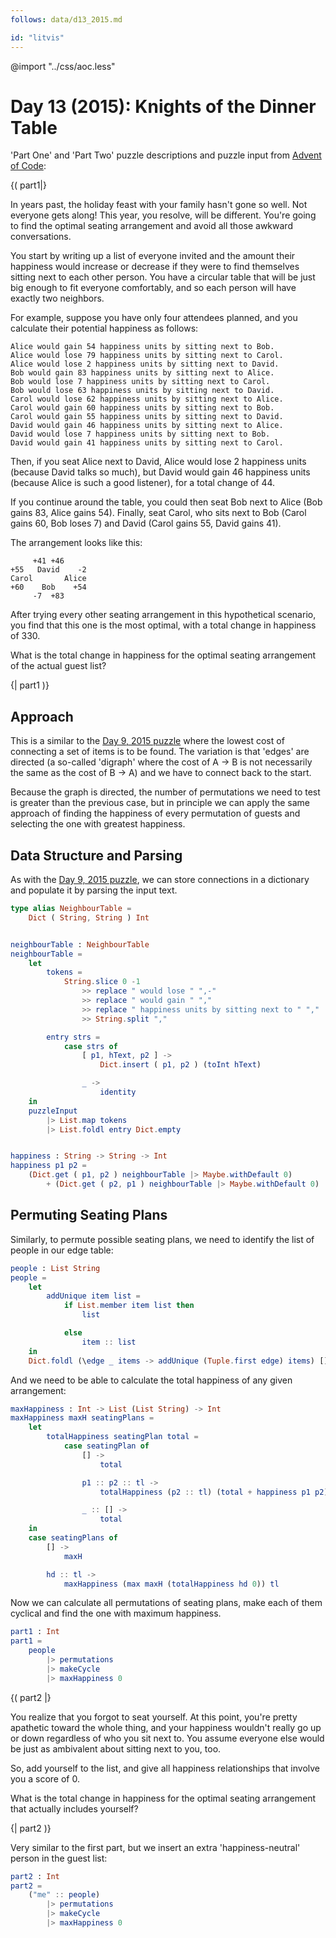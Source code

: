 ```yaml
---
follows: data/d13_2015.md

id: "litvis"
---
```


@import "../css/aoc.less"

# Day 13 (2015): Knights of the Dinner Table

'Part One' and 'Part Two' puzzle descriptions and puzzle input from [Advent of Code](https://adventofcode.com/2015/day/13):

{( part1|}

In years past, the holiday feast with your family hasn't gone so well.
Not everyone gets along!
This year, you resolve, will be different.
You're going to find the optimal seating arrangement and avoid all those awkward conversations.

You start by writing up a list of everyone invited and the amount their happiness would increase or decrease if they were to find themselves sitting next to each other person.
You have a circular table that will be just big enough to fit everyone comfortably, and so each person will have exactly two neighbors.

For example, suppose you have only four attendees planned, and you calculate their potential happiness as follows:

```
Alice would gain 54 happiness units by sitting next to Bob.
Alice would lose 79 happiness units by sitting next to Carol.
Alice would lose 2 happiness units by sitting next to David.
Bob would gain 83 happiness units by sitting next to Alice.
Bob would lose 7 happiness units by sitting next to Carol.
Bob would lose 63 happiness units by sitting next to David.
Carol would lose 62 happiness units by sitting next to Alice.
Carol would gain 60 happiness units by sitting next to Bob.
Carol would gain 55 happiness units by sitting next to David.
David would gain 46 happiness units by sitting next to Alice.
David would lose 7 happiness units by sitting next to Bob.
David would gain 41 happiness units by sitting next to Carol.
```

Then, if you seat Alice next to David, Alice would lose 2 happiness units (because David talks so much), but David would gain 46 happiness units (because Alice is such a good listener), for a total change of 44.

If you continue around the table, you could then seat Bob next to Alice (Bob gains 83, Alice gains 54).
Finally, seat Carol, who sits next to Bob (Carol gains 60, Bob loses 7) and David (Carol gains 55, David gains 41).

The arrangement looks like this:

```
     +41 +46
+55   David    -2
Carol       Alice
+60    Bob    +54
     -7  +83
```

After trying every other seating arrangement in this hypothetical scenario, you find that this one is the most optimal, with a total change in happiness of 330.

What is the total change in happiness for the optimal seating arrangement of the actual guest list?

{| part1 )}

## Approach

This is a similar to the [Day 9, 2015 puzzle](d09_2015.md) where the lowest cost of connecting a set of items is to be found. The variation is that 'edges' are directed (a so-called 'digraph' where the cost of A -> B is not necessarily the same as the cost of B -> A) and we have to connect back to the start.

Because the graph is directed, the number of permutations we need to test is greater than the previous case, but in principle we can apply the same approach of finding the happiness of every permutation of guests and selecting the one with greatest happiness.

## Data Structure and Parsing

As with the [Day 9, 2015 puzzle](d09_2015.md), we can store connections in a dictionary and populate it by parsing the input text.

```elm {l}
type alias NeighbourTable =
    Dict ( String, String ) Int


neighbourTable : NeighbourTable
neighbourTable =
    let
        tokens =
            String.slice 0 -1
                >> replace " would lose " ",-"
                >> replace " would gain " ","
                >> replace " happiness units by sitting next to " ","
                >> String.split ","

        entry strs =
            case strs of
                [ p1, hText, p2 ] ->
                    Dict.insert ( p1, p2 ) (toInt hText)

                _ ->
                    identity
    in
    puzzleInput
        |> List.map tokens
        |> List.foldl entry Dict.empty


happiness : String -> String -> Int
happiness p1 p2 =
    (Dict.get ( p1, p2 ) neighbourTable |> Maybe.withDefault 0)
        + (Dict.get ( p2, p1 ) neighbourTable |> Maybe.withDefault 0)
```

## Permuting Seating Plans

Similarly, to permute possible seating plans, we need to identify the list of people in our edge table:

```elm {l}
people : List String
people =
    let
        addUnique item list =
            if List.member item list then
                list

            else
                item :: list
    in
    Dict.foldl (\edge _ items -> addUnique (Tuple.first edge) items) [] neighbourTable
```

And we need to be able to calculate the total happiness of any given arrangement:

```elm {l}
maxHappiness : Int -> List (List String) -> Int
maxHappiness maxH seatingPlans =
    let
        totalHappiness seatingPlan total =
            case seatingPlan of
                [] ->
                    total

                p1 :: p2 :: tl ->
                    totalHappiness (p2 :: tl) (total + happiness p1 p2)

                _ :: [] ->
                    total
    in
    case seatingPlans of
        [] ->
            maxH

        hd :: tl ->
            maxHappiness (max maxH (totalHappiness hd 0)) tl
```

Now we can calculate all permutations of seating plans, make each of them cyclical and find the one with maximum happiness.

```elm {l r}
part1 : Int
part1 =
    people
        |> permutations
        |> makeCycle
        |> maxHappiness 0
```

{( part2 |}

You realize that you forgot to seat yourself. At this point, you're pretty apathetic toward the whole thing, and your happiness wouldn't really go up or down regardless of who you sit next to. You assume everyone else would be just as ambivalent about sitting next to you, too.

So, add yourself to the list, and give all happiness relationships that involve you a score of 0.

What is the total change in happiness for the optimal seating arrangement that actually includes yourself?

{| part2 )}

Very similar to the first part, but we insert an extra 'happiness-neutral' person in the guest list:

```elm {l r}
part2 : Int
part2 =
    ("me" :: people)
        |> permutations
        |> makeCycle
        |> maxHappiness 0
```
